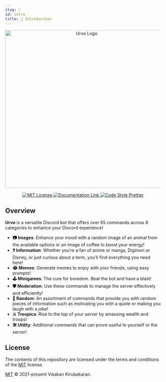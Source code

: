 ```yaml
---
slug: /
id: intro
title: 📖 Introduction
---
```


<p align="center" id="logos">
  <a href="https://github.com/vikiru/Urvo">
    <img src="/img/logo.png" alt="Urvo Logo" width="512"/>
  </a>
</p>

<p align="center" id="badges">
	<a href="https://github.com/vikiru/Urvo/blob/main/LICENSE">
		<img src="https://img.shields.io/badge/license-MIT-green" alt="MIT License"/>
	</a>
	<a href="https://vikiru.github.io/Urvo/">
		<img src="https://img.shields.io/badge/documentation-docs-orange" alt="Documentation Link"/>
	</a>
	<a href="https://github.com/prettier/prettier">
		<img src="https://img.shields.io/badge/code_style-prettier-ff69b4.svg?style=flat-square" alt="Code Style Prettier"/>
	</a>
</p>

## Overview

**Urvo** is a versatile Discord bot that offers over 65 commands across 8 categories to enhance your Discord experience!

- **📷 Images**: Enhance your mood with a random image of an animal from the available options or an image of coffee to boost your energy!
- **❓ Information**: Whether you’re a fan of anime or manga, Digimon or Disney, or just curious about a term, you’ll find everything you need here!
- **😂 Memes**: Generate memes to enjoy with your friends, using easy prompts!
- **🕹️ Minigames**: The cure for boredom. Beat the bot and have a blast!
- **🛡️ Moderation**: Use these commands to manage the server effectively and efficiently!
- **🎲 Random**: An assortment of commands that provide you with random pieces of information such as motivating you with a quote or making you laugh with a joke!
- **⚔️ Troopica**: Rise to the top of your server by amassing wealth and troops!
- **🛠️ Utility**: Additional commands that can prove useful to yourself or the server!

## License

The contents of this repository are licensed under the terms and conditions of the [MIT](https://choosealicense.com/licenses/mit/) license.

[MIT](https://github.com/vikiru/Urvo/blob/main/LICENSE) © 2021-present Visakan Kirubakaran.
